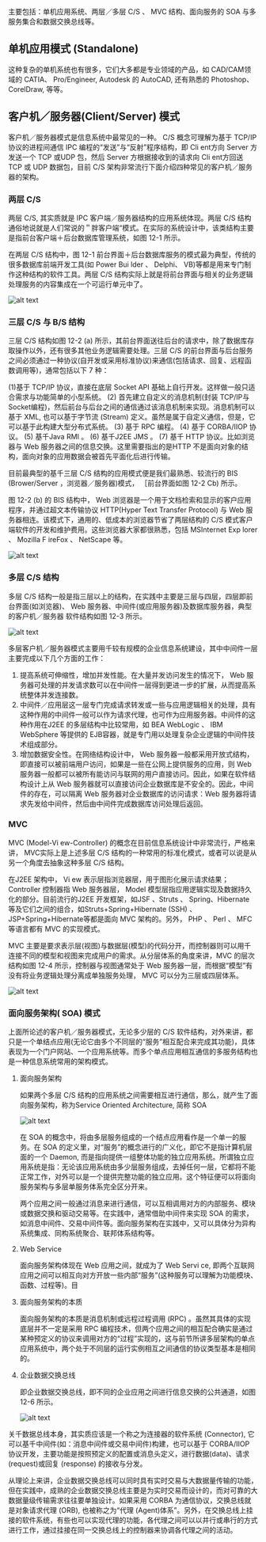 主要包括：单机应用系统、两层／多层 C/S 、 MVC 结构、面向服务的 SOA 与多服务集合和数据交换总线等。



## 单机应用模式 (Standalone)

这种复杂的单机系统也有很多，它们大多都是专业领域的产品，如 CAD/CAM领域的 CATIA、 Pro/Engineer, Autodesk 的 AutoCAD, 还有熟悉的 Photoshop、 CorelDraw, 等等。

## 客户机／服务器(Client/Server) 模式

客户机／服务器模式是信息系统中最常见的一种。 C/S 概念可理解为基于 TCP/IP 协议的进程间通信 IPC 编程的“发送”与“反射”程序结构，即 Cli ent方向 Server 方发送一个 TCP 或UDP 包，然后 Server 方根据接收到的请求向 Cli ent方回送 TCP 或 UDP 数据包，目前 C/S 架构非常流行下面介绍四种常见的客户机／服务器的架构。


### 两层 C/S
两层 C/S, 其实质就是 IPC 客户端／服务器结构的应用系统体现。两层 C/S 结构通俗地说就是人们常说的＂胖客户端“模式。在实际的系统设计中，该类结构主要是指前台客户端＋后台数据库管理系统，如图 12-1 所示。

在两层 C/S 结构中，图 12-1 前台界面＋后台数据库服务的模式最为典型，传统的很多数据库前端开发工具(如 Power Bui lder 、 Delphi、 VB)等都是用来专门制作这种结构的软件工具。两层 C/S 结构实际上就是将前台界面与相关的业务逻辑处理服务的内容集成在一个可运行单元中了。

![alt text](2_1信息系统常用4种架构模型/两层客户机服务器架构.png)

### 三层 C/S 与 B/S 结构
三层 C/S 结构如图 12-2 (a) 所示，其前台界面送往后台的请求中，除了数据库存取操作以外，还有很多其他业务逻辑需要处理。三层 C/S 的前台界面与后台服务之间必须通过一种协议(自开发或采用标准协议)来通信(包括请求、回复、远程函数调用等)，通常包括以下 7 种：

(1)基于 TCP/IP 协议，直接在底层 Socket API 基础上自行开发。这样做一般只适合需求与功能简单的小型系统。
(2) 首先建立自定义的消息机制(封装 TCP/IP与 Socket编程)，然后前台与后台之间的通信通过该消息机制来实现。消息机制可以基于 XML, 也可以基于字节流 (Stream) 定义。虽然是属于自定义通信，但是，它可以基于此构建大型分布式系统。
(3) 基于 RPC 编程。
(4) 基于 CORBA/IIOP 协议。
(5) 基千Java RMI 。
(6) 基千J2EE JMS 。
(7) 基千 HTTP 协议。比如浏览器与 Web 服务器之间的信息交换。这里需要指出的是HTTP 不是面向对象的结构，面向对象的应用数据会被首先平面化后进行传输。


目前最典型的基千三层 C/S 结构的应用模式便是我们最熟悉、较流行的 BIS (Brower/Server ，浏览器／服务器)模式， ［前台界面如图 12-2 Cb) 所示。

图 12-2 (b) 的 BIS 结构中， Web 浏览器是一个用于文档检索和显示的客户应用程序，并通过超文本传输协议 HTTP(Hyper Text Transfer Protocol) 与 Web 服务器相连。该模式下，通用的、低成本的浏览器节省了两层结构的 C/S 模式客户端软件的开发和维护费用。这些浏览器大家都很熟悉，包括 MSInternet Exp lorer 、 Mozilla F ireFox 、 NetScape 等。


![alt text](2_1信息系统常用4种架构模型/三层CS与BS架构.png)

### 多层 C/S 结构

多层 C/S 结构一般是指三层以上的结构，在实践中主要是三层与四层，四层即前台界面(如浏览器)、 Web 服务器、中间件(或应用服务器)及数据库服务器，典型的客户机／服务器
软件结构如图 12-3 所示。

![alt text](2_1信息系统常用4种架构模型/多层客户机与服务器架构.png)

多层客户机／服务器模式主要用千较有规模的企业信息系统建设，其中中间件一层主要完成以下几个方面的工作：
1. 提高系统可伸缩性，增加并发性能。在大量并发访问发生的情况下， Web 服务器可处理的并发请求数可以在中间件一层得到更进一步的扩展，从而提高系统整体并发连接数。
2. 中间件／应用层这一层专门完成请求转发或一些与应用逻辑相关的处理，具有这种作用的中间件一般可以作为请求代理，也可作为应用服务器。中间件的这种作用在J2EE 的多层结构中比较常用，如 BEA WebLogic 、 IBM WebSphere 等提供的 EJB容器，就是专门用以处理复杂企业逻辑的中间件技术组成部分。
3. 增加数据安全性。在网络结构设计中， Web 服务器一般都采用开放式结构，即直接可以被前端用户访问，如果是一些在公网上提供服务的应用，则 Web 服务器一般都可以被所有能访问与联网的用户直接访问。因此，如果在软件结构设计上从 Web 服务器就可以直接访问企业数据库是不安全的。因此，中间件的存在，可以隔离 Web 服务器对企业数据库的访问请求：Web 服务器将请求先发给中间件，然后由中间件完成数据库访问处理后返回。


### MVC

MVC  (Model-Vi ew-Controller) 的概念在目前信息系统设计中非常流行，严格来讲， MVC实际上是上述多层 C/S 结构的一种常用的标准化模式，或者可以说是从另一个角度去抽象这种多层 C/S 结构。

在J2EE 架构中， Vi ew 表示层指浏览器层，用于图形化展示请求结果； Controller 控制器指 Web 服务器层， Model 模型层指应用逻辑实现及数据持久化的部分。目前流行的J2EE 开发框架，如JSF 、Struts 、 Spring、Hibernate 等及它们之间的组合，如Struts+Spring+Hibernate  (SSH) 、JSP+Spring+Hibernate等都是面向 MVC 架构的。另外， PHP 、 Perl 、 MFC 等语言都有 MVC 的实现模式。


MVC 主要是要求表示层(视图)与数据层(模型)的代码分开，而控制器则可以用千连接不同的模型和视图来完成用户的需求。从分层体系的角度来讲，MVC 的层次结构如图 12-4 所示，控制器与视图通常处于 Web 服务器一层，而根据“模型”有没有将业务逻辑处理分离成单独服务处理， MVC 可以分为三层或四层体系。

![alt text](2_1信息系统常用4种架构模型/MVC架构的分层体系.png)



### 面向服务架构( SOA) 模式

上面所论述的客户机／服务器模式，无论多少层的 C/S 软件结构，对外来讲，都只是一个单结点应用(无论它由多个不同层的“服务”相互配合来完成其功能)，具体表现为一个门户网站、一个应用系统等。而多个单点应用相互通信的多服务结构也是一种信息系统常用的架构模式。


1. 面向服务架构

    如果两个多层 C/S 结构的应用系统之间需要相互进行通信，那么，就产生了面向服务架构，称为Service Oriented Architecture, 简称 SOA

    ![alt text](2_1信息系统常用4种架构模型/多服务结构.png)

    在 SOA 的概念中，将由多层服务组成的一个结点应用看作是一个单一的服务。在 SOA 的定义里，对“服务”的概念进行的广义化，即它不是指计算机层面的一个 Daemon, 而是指向提供一组整体功能的独立应用系统。所谓独立应用系统是指：无论该应用系统由多少层服务组成，去掉任何一层，它都将不能正常工作，对外可以是一个提供完整功能的独立应用。这个特征便可以将面向服务架构与多层单服务体系完全区分开来。

    两个应用之间一般通过消息来进行通信，可以互相调用对方的内部服务、模块或数据交换和驱动交易等。在实践中，通常借助中间件来实现 SOA 的需求，如消息中间件、交易中间件等。面向服务架构在实践中，又可以具体分为异构系统集成、同构系统聚合、联邦体系结构等。


2. Web Service 

    面向服务架构体现在 Web 应用之间，就成为了 Web Servi ce, 即两个互联网应用之间可以相互向对方开放一些内部“服务”(这种服务可以理解为功能模块、函数、过程等)。目

3. 面向服务架构的本质

    面向服务架构的本质是消息机制或远程过程调用 (RPC) 。虽然其具体的实现底层并不一定是采用 RPC 编程技术，但两个应用之间的相互配合确实是通过某种预定义的协议来调用对方的“过程”实现的，这与前节所讲多层架构的单点应用系统中，两个处于不同层的运行实例相互之间通信的协议类型基本是相同的。


4. 企业数据交换总线

    即企业数据交换总线，即不同的企业应用之间进行信息交换的公共通道，如图 12-6 所示。


    ![alt text](2_1信息系统常用4种架构模型/企业数据交换总线架构.png)


关千数据总线本身，其实质应该是一个称之为连接器的软件系统 (Connector), 它可以基千中间件(如：消息中间件或交易中间件)构建，也可以基于 CORBA/IIOP 协议开发，主要功能是按照预定义的配置或消息头定义，进行数据(data)、请求 (request)或回复 (response) 的接收与分发。

从理论上来讲，企业数据交换总线可以同时具有实时交易与大数据量传输的功能，但在实践中，成熟的企业数据交换总线主要是为实时交易而设计的，而对可靠的大数据量级传输需求往往要单独设计。如果采用 CORBA 为通信协议，交换总线就是对象请求代理 (ORB), 也被称之为“代理 (Agent)体系”。另外，在交换总线上挂接的软件系统，有些也可以实现代理的功能，各代理之间可以以并行或串行的方式进行工作，通过挂接在同一交换总线上的控制器来协调各代理之间的活动。

